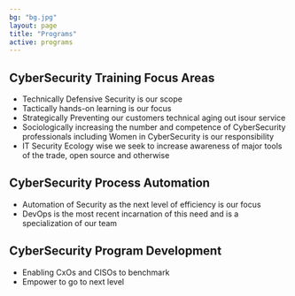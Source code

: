 ```yaml
---
bg: "bg.jpg"
layout: page
title: "Programs"
active: programs
---
```

## CyberSecurity Training Focus Areas
* Technically Defensive Security is our scope
* Tactically hands-on learning is our focus
* Strategically Preventing our customers technical aging out isour service
* Sociologically increasing the number and competence of CyberSecurity professionals including Women in CyberSecurity is our responsibility
* IT Security Ecology wise we seek to increase awareness of major tools of the trade, open source and otherwise

## CyberSecurity Process Automation
* Automation of Security as the next level of efficiency is our focus
* DevOps is the most recent incarnation of this need and is a specialization of our team

## CyberSecurity Program Development
* Enabling CxOs and CISOs to benchmark
* Empower to go to next level